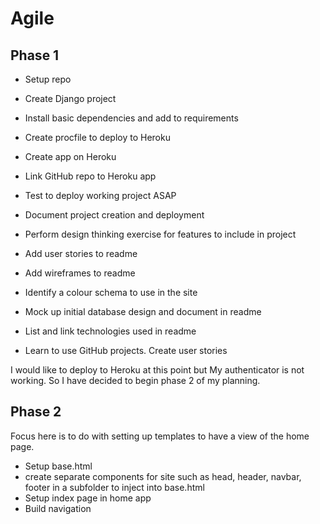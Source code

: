 # Agile

## Phase 1

- Setup repo
- Create Django project
- Install basic dependencies and add to requirements
- Create procfile to deploy to Heroku
- Create app on Heroku
- Link GitHub repo to Heroku app
- Test to deploy working project ASAP

- Document project creation and deployment
- Perform design thinking exercise for features to include in project
- Add user stories to readme
- Add wireframes to readme
- Identify a colour schema to use in the site
- Mock up initial database design and document in readme
- List and link technologies used in readme

- Learn to use GitHub projects. Create user stories


I would like to deploy to Heroku at this point but My authenticator is not working. So I have decided to begin phase 2 of my planning.

## Phase 2

Focus here is to do with setting up templates to have a view of the home page.

- Setup base.html
- create separate components for site such as head, header, navbar, footer in a subfolder to inject into base.html
- Setup index page in home app
- Build navigation

